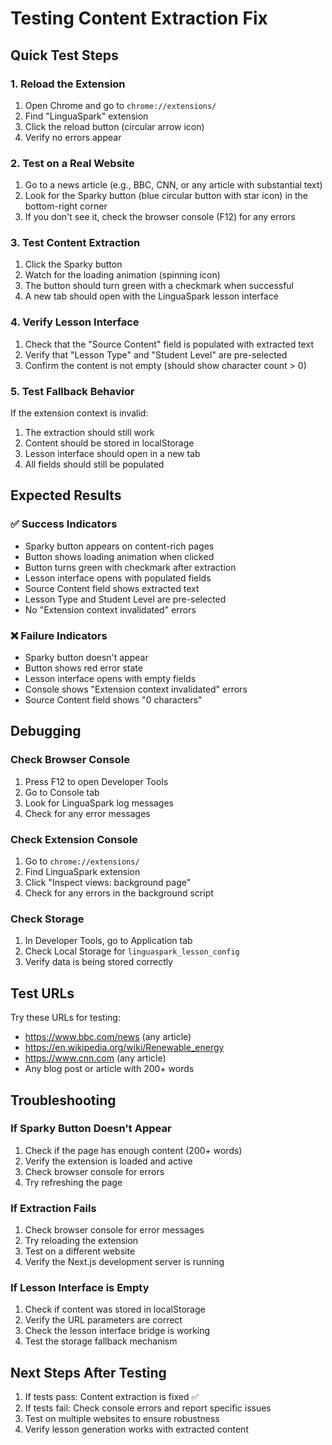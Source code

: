 # Testing Content Extraction Fix

## Quick Test Steps

### 1. Reload the Extension
1. Open Chrome and go to `chrome://extensions/`
2. Find "LinguaSpark" extension
3. Click the reload button (circular arrow icon)
4. Verify no errors appear

### 2. Test on a Real Website
1. Go to a news article (e.g., BBC, CNN, or any article with substantial text)
2. Look for the Sparky button (blue circular button with star icon) in the bottom-right corner
3. If you don't see it, check the browser console (F12) for any errors

### 3. Test Content Extraction
1. Click the Sparky button
2. Watch for the loading animation (spinning icon)
3. The button should turn green with a checkmark when successful
4. A new tab should open with the LinguaSpark lesson interface

### 4. Verify Lesson Interface
1. Check that the "Source Content" field is populated with extracted text
2. Verify that "Lesson Type" and "Student Level" are pre-selected
3. Confirm the content is not empty (should show character count > 0)

### 5. Test Fallback Behavior
If the extension context is invalid:
1. The extraction should still work
2. Content should be stored in localStorage
3. Lesson interface should open in a new tab
4. All fields should still be populated

## Expected Results

### ✅ Success Indicators
- Sparky button appears on content-rich pages
- Button shows loading animation when clicked
- Button turns green with checkmark after extraction
- Lesson interface opens with populated fields
- Source Content field shows extracted text
- Lesson Type and Student Level are pre-selected
- No "Extension context invalidated" errors

### ❌ Failure Indicators
- Sparky button doesn't appear
- Button shows red error state
- Lesson interface opens with empty fields
- Console shows "Extension context invalidated" errors
- Source Content field shows "0 characters"

## Debugging

### Check Browser Console
1. Press F12 to open Developer Tools
2. Go to Console tab
3. Look for LinguaSpark log messages
4. Check for any error messages

### Check Extension Console
1. Go to `chrome://extensions/`
2. Find LinguaSpark extension
3. Click "Inspect views: background page"
4. Check for any errors in the background script

### Check Storage
1. In Developer Tools, go to Application tab
2. Check Local Storage for `linguaspark_lesson_config`
3. Verify data is being stored correctly

## Test URLs
Try these URLs for testing:
- https://www.bbc.com/news (any article)
- https://en.wikipedia.org/wiki/Renewable_energy
- https://www.cnn.com (any article)
- Any blog post or article with 200+ words

## Troubleshooting

### If Sparky Button Doesn't Appear
1. Check if the page has enough content (200+ words)
2. Verify the extension is loaded and active
3. Check browser console for errors
4. Try refreshing the page

### If Extraction Fails
1. Check browser console for error messages
2. Try reloading the extension
3. Test on a different website
4. Verify the Next.js development server is running

### If Lesson Interface is Empty
1. Check if content was stored in localStorage
2. Verify the URL parameters are correct
3. Check the lesson interface bridge is working
4. Test the storage fallback mechanism

## Next Steps After Testing
1. If tests pass: Content extraction is fixed ✅
2. If tests fail: Check console errors and report specific issues
3. Test on multiple websites to ensure robustness
4. Verify lesson generation works with extracted content